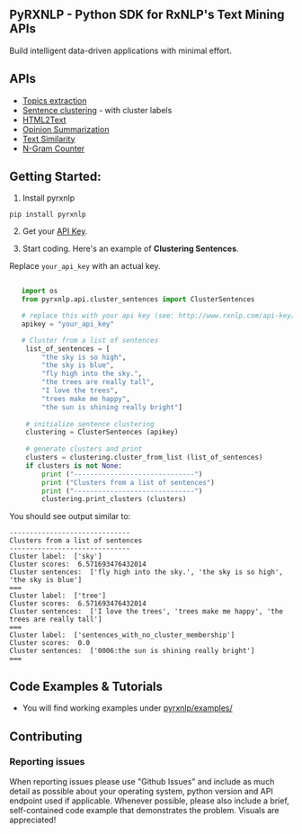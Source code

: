 ## PyRXNLP - Python SDK for RxNLP's Text Mining APIs 

Build intelligent data-driven applications with minimal effort. 

## APIs 
- [Topics extraction](http://www.rxnlp.com/api-reference/topics-and-themes-api-reference/)
- [Sentence clustering](http://www.rxnlp.com/sentence-clustering-api/) - with cluster labels
- [HTML2Text](http://rxnlp.com/api-reference/html2text-api/#.W7VaQxNKj64)
- [Opinion Summarization](https://market.mashape.com/rxnlp/text-mining-and-nlp#opinosis-summaries)
- [Text Similarity](http://rxnlp.com/text-similarity-api/#.W7VaEBNKj64)
- [N-Gram Counter](http://rxnlp.com/api-reference/n-gram-and-word-counter-api-reference/#.W7VaJhNKj64)


## Getting Started:

1. Install pyrxnlp
  ```
  pip install pyrxnlp
  ```

2. Get your [API Key](http://www.rxnlp.com/api-key/). 

3. Start coding. Here's an example of **Clustering Sentences**. 

Replace `your_api_key` with an actual key.

```python
   
   import os
   from pyrxnlp.api.cluster_sentences import ClusterSentences

   # replace this with your api key (see: http://www.rxnlp.com/api-key/)
   apikey = "your_api_key"

   # Cluster from a list of sentences
    list_of_sentences = [
        "the sky is so high",
        "the sky is blue",
        "fly high into the sky.",
        "the trees are really tall",
        "I love the trees",
        "trees make me happy",
        "the sun is shining really bright"]
    
    # initialize sentence clustering
    clustering = ClusterSentences (apikey)
    
    # generate clusters and print 
    clusters = clustering.cluster_from_list (list_of_sentences)
    if clusters is not None:
        print ("------------------------------")
        print ("Clusters from a list of sentences")
        print ("------------------------------")
        clustering.print_clusters (clusters)


```

You should see output similar to:

```
------------------------------
Clusters from a list of sentences
------------------------------
Cluster label:  ['sky']
Cluster scores:  6.571693476432014
Cluster sentences:  ['fly high into the sky.', 'the sky is so high', 'the sky is blue']
===
Cluster label:  ['tree']
Cluster scores:  6.571693476432014
Cluster sentences:  ['I love the trees', 'trees make me happy', 'the trees are really tall']
===
Cluster label:  ['sentences_with_no_cluster_membership']
Cluster scores:  0.0
Cluster sentences:  ['0006:the sun is shining really bright']
===
```
## Code Examples & Tutorials
- You will find working examples under [pyrxnlp/examples/](https://github.com/RxNLP/PyRXNLP/tree/master/pyrxnlp/examples)

## Contributing 

### Reporting issues

When reporting issues please use "Github Issues" and include as much detail as possible about your operating system, python version and API endpoint used if applicable. Whenever possible, please also include a brief, self-contained code example that demonstrates the problem. Visuals are appreciated!

